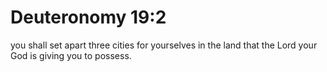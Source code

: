 # Deuteronomy 19:2

you shall set apart three cities for yourselves in the land that the Lord your God is giving you to possess.
